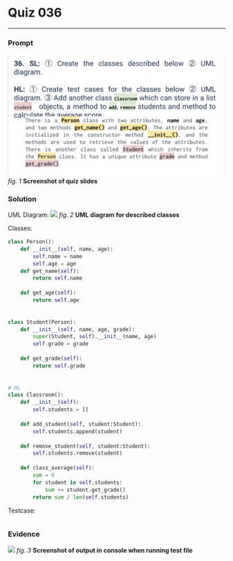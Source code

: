 # Quiz 036
<hr>

### Prompt
![](images/quiz_036_slide.png)
*fig. 1* **Screenshot of quiz slides**

### Solution
UML Diagram:
![](images/quiz_036_diagram.png)
*fig. 2* **UML diagram for described classes**

Classes:
```.py
class Person():
    def __init__(self, name, age):
        self.name = name
        self.age = age
    def get_name(self):
        return self.name

    def get_age(self):
        return self.age


class Student(Person):
    def __init__(self, name, age, grade):
        super(Student, self).__init__(name, age)
        self.grade = grade

    def get_grade(self):
        return self.grade


# HL
class Classroom():
    def __init__(self):
        self.students = []

    def add_student(self, student:Student):
        self.students.append(student)
    
    def remove_student(self, student:Student):
        self.students.remove(student)

    def class_average(self):
        sum = 0
        for student in self.students:
            sum += student.get_grade()
        return sum / len(self.students)
```

Testcase:
```.py
```

### Evidence
![](images/quiz_001_evidence.png)
*fig. 3* **Screenshot of output in console when running test file**
